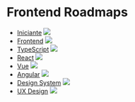 # Frontend Roadmaps

* [Iniciante](https://roadmap.sh/frontend?r=frontend-beginner) ![](https://geps.dev/progress/0)
* [Frontend](https://roadmap.sh/frontend) ![](https://geps.dev/progress/0)
* [TypeScript](https://roadmap.sh/typescript) ![](https://geps.dev/progress/91)
* [React](https://roadmap.sh/react) ![](https://geps.dev/progress/0)
* [Vue](https://roadmap.sh/vue) ![](https://geps.dev/progress/0)
* [Angular](https://roadmap.sh/angular) ![](https://geps.dev/progress/0)
* [Design System](https://roadmap.sh/design-system) ![](https://geps.dev/progress/0)
* [UX Design](https://roadmap.sh/ux-design) ![](https://geps.dev/progress/0)
